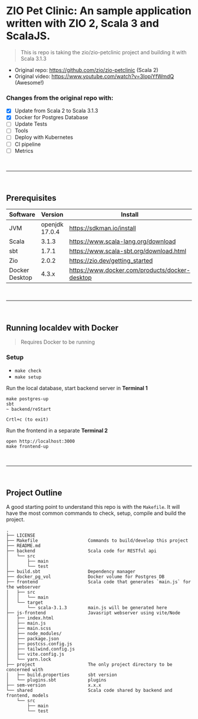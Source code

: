 # ZIO Pet Clinic: An sample application written with ZIO 2, Scala 3 and ScalaJS.

> This is repo is taking the zio/zio-petclinic project and building it with Scala 3.1.3

- Original repo: https://github.com/zio/zio-petclinic (Scala 2)
- Original video: https://www.youtube.com/watch?v=3lopiYfWmdQ (Awesome!)

### Changes from the original repo with:

- [x] Update from Scala 2 to Scala 3.1.3
- [x] Docker for Postgres Database
- [ ] Update Tests
- [ ] Tools 
- [ ] Deploy with Kubernetes 
- [ ] CI pipeline
- [ ] Metrics

<br><hr><br>

## Prerequisites

| Software       | Version        | Install                                        |
|----------------|----------------|------------------------------------------------|
| JVM            | openjdk 17.0.4 | https://sdkman.io/install                      |
| Scala          | 3.1.3          | https://www.scala-lang.org/download            |
| sbt            | 1.7.1          | https://www.scala-sbt.org/download.html        |  
| Zio            | 2.0.2          | https://zio.dev/getting_started                |
| Docker Desktop | 4.3.x          | https://www.docker.com/products/docker-desktop |

<br><hr><br>

## Running localdev with Docker
> Requires Docker to be running  

### Setup

- `make check`
- `make setup`

Run the local database, start backend server in **Terminal 1**
```
make postgres-up
sbt 
~ backend/reStart

Crtl+c (to exit)
```

Run the frontend in a separate **Terminal 2**
```
open http://localhost:3000
make frontend-up
```

<br><hr><br>

## Project Outline 

A good starting point to understand this repo is with the `Makefile`. It will have the most common commands to check, setup, compile and build the project.

```
.
├── LICENSE
├── Makefile                   Commands to build/develop this project 
├── README.md
├── backend                    Scala code for RESTful api 
│   └── src
│       ├── main
│       └── test
├── build.sbt                  Dependency manager 
├── docker_pg_vol              Docker volume for Postgres DB
├── frontend                   Scala code that generates `main.js` for the webserver
│   ├── src
│   │   └── main
│   └── target
│       └── scala-3.1.3        main.js will be generated here
├── js-frontend                Javasript webserver using vite/Node
│   ├── index.html
│   ├── main.js
│   ├── main.scss
│   ├── node_modules/
│   ├── package.json
│   ├── postcss.config.js
│   ├── tailwind.config.js
│   ├── vite.config.js
│   └── yarn.lock
├── project                    The only project directory to be concerned with
│   ├── build.properties       sbt version  
│   └── plugins.sbt            plugins
├── sem-version                x.x.x
└── shared                     Scala code shared by backend and frontend, models 
    └── src
        ├── main
        └── test
```